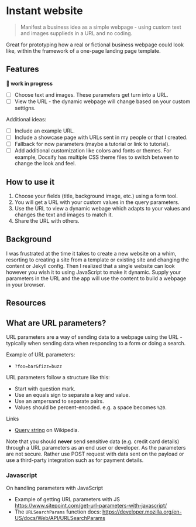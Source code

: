 # Instant website
> Manifest a business idea as a simple webpage - using custom text and images supplieds in a URL and no coding.

Great for prototyping how a real or fictional business webpage could look like, within the framework of a one-page landing page template.


## Features 

**🚧 work in progress**

- [ ] Choose text and images. These parameters get turn into a URL.
- [ ] View the URL - the dynamic webpage will change based on your custom settigns.

Additional ideas:

- [ ] Include an example URL.
- [ ] Include a showcase page with URLs sent in my people or that I created.
- [ ] Fallback for now parameters (maybe a tutorial or link to tutorial).
- [ ] Add additional customization like colors and fonts or themes. For example, Docsify has multiple CSS theme files to switch between to change the look and feel.

## How to use it

1. Choose your fields (title, background image, etc.) using a form tool.
2. You will get a URL with your custom values in the query parameters.
3. Use the URL to view a dynamic webage which adapts to your values and changes the text and images to match it.
4. Share the URL with others.


## Background

I was frustrated at the time it takes to create a new website on a whim, resorting to creating a site from a template or existing site and changing the content or Jekyll config. Then I realized that a single website can look however you wish it to using JavaScript to make it dynamic. Supply your parameters in the URL and the app will use the content to build a webpage in your browser.


## Resources

## What are URL parameters?

URL parameters are a way of sending data to a webpage using the URL - typically when sending data when responding to a form or doing a search. 

Example of URL parameters:

- `?foo=bar&fizz=buzz`

URL parameters follow a structure like this:

- Start with question mark.
- Use an equals sign to separate a key and value.
- Use an ampersand to separate pairs.
- Values should be percent-encoded. e.g. a space becomes `%20`.

Links

- [Query string](https://en.wikipedia.org/wiki/Query_string) on Wikipedia.

Note that you should **never** send sensitive data (e.g. credit card details) through a URL parameters as an end user or developer. As the parameters are not secure. Rather use POST request with data sent on the payload or use a third-party integration such as for payment details.

### Javascript

On handling parameters with JavaScript

- Example of getting URL parameters with JS https://www.sitepoint.com/get-url-parameters-with-javascript/
- The `URLSearchParams` function docs: https://developer.mozilla.org/en-US/docs/Web/API/URLSearchParams
